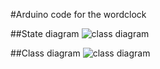 #Arduino code for the wordclock

##State diagram
![class diagram](https://github.com/fablabs-ch/wordclock/blob/master/software/images/state_diagram.png "State diagram")

##Class diagram
![class diagram](https://github.com/fablabs-ch/wordclock/blob/master/software/images/class_diagram.png "Class diagram")
